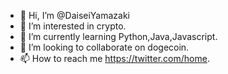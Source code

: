- 👋 Hi, I’m @DaiseiYamazaki
- 👀 I’m interested in crypto.
- 🌱 I’m currently learning Python,Java,Javascript.
- 💞️ I’m looking to collaborate on dogecoin.
- 📫 How to reach me https://twitter.com/home.

<!---
DaiseiYamazaki/DaiseiYamazaki is a ✨ special ✨ repository because its `README.md` (this file) appears on your GitHub profile.
You can click the Preview link to take a look at your changes.
--->
